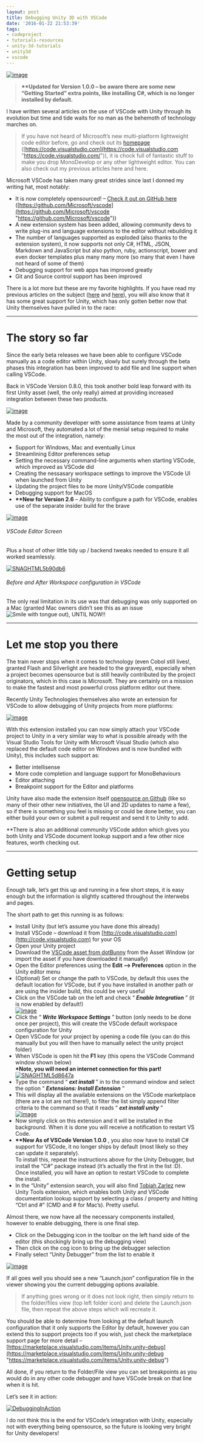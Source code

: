 ```yaml
---
layout: post
title: Debugging Unity 3D with VSCode
date: '2016-01-22 21:53:39'
tags:
- codeproject
- tutorials-resources
- unity-3d-tutorials
- unity3d
- vscode
---
```


[![image](/assets/img/wordpress/2016/01/image_thumb.png "image")](/assets/img/wordpress/2016/01/image.png)

> **\*\*Updated for Version 1.0.0 – be aware there are some new “Getting Started” extra points, like installing C#, which is no longer installed by default.**

I have written several articles on the use of VSCode with Unity through its evolution but time and tide waits for no man as the behemoth of technology marches on.

> If you have not heard of Microsoft’s new multi-platform lightweight code editor before, go and check out its [homepage](https://code.visualstudio.com/) ([https://code.visualstudio.com](https://code.visualstudio.com "https://code.visualstudio.com/")), it is chock full of fantastic stuff to make you drop MonoDevelop or any other lightweight editor.  You can also check out my previous articles here and here.

Microsoft VSCode has taken many great strides since last I donned my writing hat, most notably:

- It is now completely opensourced! – [Check it out on GitHub here](https://github.com/Microsoft/vscode) ([https://github.com/Microsoft/vscode](https://github.com/Microsoft/vscode "https://github.com/Microsoft/vscode"))
- A new extension system has been added, allowing community devs to write plug-ins and language extensions to the editor without rebuilding it
- The number of languages supported as exploded (also thanks to the extension system), it now supports not only C#, HTML, JSON, Markdown and JavaScript but also python, ruby, actionscript, bower and even docker templates plus many many more (so many that even I have not heard of some of them)
- Debugging support for web apps has improved greatly
- Git and Source control support has been improved

There is a lot more but these are my favorite highlights.  If you have read my previous articles on the subject ([here](http://darkgenesis.zenithmoon.com/configuring-unity3d-to-use-the-new-lightweight-visual-studio-code-editor/) and [here](http://darkgenesis.zenithmoon.com/vscode-and-unity-take-another-bold-step-forward/)), you will also know that it has some great support for Unity, which has only gotten better now that Unity themselves have pulled in to the race:

* * *

# The story so far

Since the early beta releases we have been able to configure VSCode manually as a code editor within Unity, slowly but surely through the beta phases this integration has been improved to add file and line support when calling VSCode.

Back in VSCode Version 0.8.0, this took another bold leap forward with its first Unity asset (well, the only really) aimed at providing increased integration between these two products.

[![image](/assets/img/wordpress/2016/01/image-1.png "image")](https://www.assetstore.unity3d.com/en/#!/content/45320)

Made by a community developer with some assistance from teams at Unity and Microsoft, they automated a lot of the menial setup required to make the most out of the integration, namely:

- Support for Windows, Mac and eventually Linux
- Streamlining Editor preferences setup
- Setting the necessary command-line arguments when starting VSCode, which improved as VSCode did
- Creating the nessasary workspace settings to improve the VSCode UI when launched from Unity
- Updating the project files to be more Unity/VSCode compatible
- Debugging support for MacOS
- **\*\*New for Version 2.6** – Ability to configure a path for VSCode, enables use of the separate insider build for the brave

[![image](/assets/img/wordpress/2016/01/image_thumb-1.png "image")](/assets/img/wordpress/2016/01/image-2.png)

###### VSCode Editor Screen

Plus a host of other little tidy up / backend tweaks needed to ensure it all worked seamlessly.

[![SNAGHTML5b90db6](/assets/img/wordpress/2016/01/SNAGHTML5b90db6_thumb.png "SNAGHTML5b90db6")](/assets/img/wordpress/2016/01/SNAGHTML5b90db6.png)

###### Before and After Workspace configuration in VSCode

The only real limitation in its use was that debugging was only supported on a Mac (granted Mac owners didn’t see this as an issue ![Smile with tongue out](/assets/img/wordpress/2016/01/wlEmoticon-smilewithtongueout.png)), UNTIL NOW!!

* * *

# Let me stop you there

The train never stops when it comes to technology (even Cobol still lives!, granted Flash and Silverlight are headed to the graveyard), especially when a project becomes opensource but is still heavily contributed by the project originators, which in this case is Microsoft. They are certainly on a mission to make the fastest and most powerful cross platform editor out there.

Recently Unity Technologies themselves also wrote an extension for VSCode to allow debugging of Unity projects from more platforms:

[![image](/assets/img/wordpress/2016/01/image-3.png "image")](https://marketplace.visualstudio.com/items/Unity.unity-debug)

With this extension installed you can now simply attach your VSCode project to Unity in a very similar way to what is possible already with the Visual Studio Tools for Unity with Microsoft Visual Studio (which also replaced the default code editor on Windows and is now bundled with Unity), this includes such support as:

- Better intellisense
- More code completion and language support for MonoBehaviours
- Editor attaching
- Breakpoint support for the Editor and platforms

Unity have also made the extension itself [opensource on Github](https://github.com/Unity-Technologies/vscode-unity-debug) (like so many of their other new initiatives, the UI and 2D updates to name a few), so if there is something you feel is missing or could be done better, you can either build your own or submit a pull request and send it to Unity to add.

\*\*There is also an additional community VSCode addon which gives you both Unity and VSCode document lookup support and a few other nice features, worth checking out.

* * *

# Getting setup

Enough talk, let’s get this up and running in a few short steps, it is easy enough but the information is slightly scattered throughout the interwebs and pages.

The short path to get this running is as follows:

- Install Unity (but let’s assume you have done this already)
- Install VSCode – download it from [http://code.visualstudio.com](http://code.visualstudio.com) for your OS
- Open your Unity project
- Download the [VSCode asset from dotBunny](https://www.assetstore.unity3d.com/en/#!/content/45320) from the Asset Window (or import the asset if you have downloaded it manually)
- Open the Editor preferences using the **Edit –\> Preferences** option in the Unity editor menu
- (Optional) Set or change the path to VSCode, by default this uses the default location for VSCode, but if you have installed in another path or are using the insider build, this could be very useful
- Click on the VSCode tab on the left and check “ **_Enable Integration_** ” (it is now enabled by default!)  
[![image](/assets/img/wordpress/2016/01/image_thumb-3.png "image")](/assets/img/wordpress/2016/01/image-4.png)
- Click the “ **_Write Workspace Settings_** ” button (only needs to be done once per project), this will create the VSCode default workspace configuration for Unity
- Open VSCode for your project by opening a code file (you can do this manually but you will then have to manually select the unity project folder)
- When VSCode is open hit the **F1** key (this opens the VSCode Command window shown below)  
**\*Note, you will need an internet connection for this part!**  
[![SNAGHTML5d8647a](/assets/img/wordpress/2016/01/SNAGHTML5d8647a_thumb.png "SNAGHTML5d8647a")](/assets/img/wordpress/2016/01/SNAGHTML5d8647a.png)
- Type the command “ **_ext install_** ” in to the command window and select the option “ **_Extensions: Install Extension_** ”
- This will display all the available extensions on the VSCode marketplace (there are a lot are not there!), to filter the list simply append filter criteria to the command so that it reads “ **_ext install unity_** ”  
[![image](/assets/img/wordpress/2016/01/image_thumb-4.png "image")](/assets/img/wordpress/2016/01/image-5.png)
- Now simply click on this extension and it will be installed in the background. When it is done you will receive a notification to restart VS Code.
- **\*\*New As of VSCode Version 1.0.0** , you also now have to install C# support for VSCode, it no longer ships by default (most likely so they can update it separately).  
To install this, repeat the instructions above for the Unity Debugger, but install the “C#” package instead (it’s actually the first in the list :D).  
Once installed, you will have an option to restart VSCode to complete the install.
- In the “Unity” extension search, you will also find [Tobiah Zarlez](https://marketplace.visualstudio.com/search?term=publisher%3A%22Tobiah%20Zarlez%22&target=VSCode) new Unity Tools extension, which enables both Unity and VSCode documentation lookup support by selecting a class / property and hitting “Ctrl and #” (CMD and # for Mac’s).  Pretty useful.

Almost there, we now have all the necessary components installed, however to enable debugging, there is one final step.

- Click on the Debugging icon in the toolbar on the left hand side of the editor (this shockingly bring up the debugging view)
- Then click on the cog icon to bring up the debugger selection
- Finally select “Unity Debugger” from the list to enable it

[![image](/assets/img/wordpress/2016/01/image_thumb-5.png "image")](/assets/img/wordpress/2016/01/image-6.png)

If all goes well you should see a new “Launch.json” configuration file in the viewer showing you the current debugging options available.

> If anything goes wrong or it does not look right, then simply return to the folder/files view (top left folder icon) and delete the Launch.json file, then repeat the above steps which will recreate it.

You should be able to determine from looking at the default launch configuration that it only supports the Editor by default, however you can extend this to support projects too if you wish, just check the marketplace support page for more detail – [https://marketplace.visualstudio.com/items/Unity.unity-debug](https://marketplace.visualstudio.com/items/Unity.unity-debug "https://marketplace.visualstudio.com/items/Unity.unity-debug")

 

All done, if you return to the Folder/File view you can set breakpoints as you would do in any other code debugger and have VSCode break on that line when it is hit.

Let’s see it in action:

[![DebuggingInAction](/assets/img/wordpress/2016/01/DebuggingInAction_thumb.gif "DebuggingInAction")](/assets/img/wordpress/2016/01/DebuggingInAction.gif)

I do not think this is the end for VSCode’s integration with Unity, especially not with everything being opensource, so the future is looking very bright for Unity developers!

